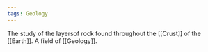 ```yaml
---
tags: Geology
---
```


The study of the layersof rock found throughout the [[Crust]] of the [[Earth]]. A field of [[Geology]].